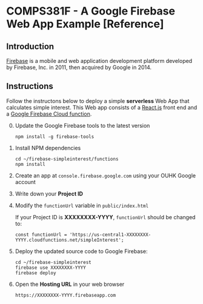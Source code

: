 # COMPS381F - A Google Firebase Web App Example [Reference]

## Introduction
[Firebase](https://firebase.google.com/) is a mobile and web application development platform developed by Firebase, Inc. in 2011, then acquired by Google in 2014.

## Instructions
Follow the instructons below to deploy a simple **serverless**  Web App that calculates simple interest.  This Web app consists of a [React.js](https://reactjs.org/) front end and a [Google Firebase Cloud function](https://firebase.google.com/docs/functions/).

0. Update the Google Firebase tools to the latest version
   ```
   npm install -g firebase-tools
   ```
1. Install NPM dependencies
   ```
   cd ~/firebase-simpleinterest/functions
   npm install
   ```
2. Create an app at `console.firebase.google.com` using your OUHK Google account
3. Write down your **Project ID**
4. Modify the `functionUrl` variable in `public/index.html`

   If your Project ID is **XXXXXXXX-YYYY**, `functionUrl` should be changed to:
   ```
   const functionUrl = 'https://us-central1-XXXXXXXX-YYYY.cloudfunctions.net/simpleInterest';
   ```
5. Deploy the updated source code to Google Firebase:
   ```
   cd ~/firebase-simpleinterest
   firebase use XXXXXXXX-YYYY
   firebase deploy
   ```
6. Open the **Hosting URL** in your web browser
   ```
   https://XXXXXXXX-YYYY.firebaseapp.com
   ```
